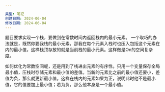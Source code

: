 ```yaml
---

类型: 笔记
创建日期: 2024-06-04
修改日期: 2024-06-04
---
```

题目要求实现一个栈，要做到在常数时间内返回栈内的最小元素。
一个取巧的办法就是，既然你要我栈的最小元素，那我在每个元素入栈时也压入包括这个元素在内的最小值，这样栈顶存放的就是当前栈的最小元素。这样做是On的空间复杂度。

如何优化为常数空间呢，还是用到了栈进出元素的有序性。只用一个变量保存全局最小值，压栈时存储元素和最小值的差值。当新的元素比之前的最小值还要小，差值为负，那么就更新最小值。这样在栈内的元素如果为正，说明此时他不是最小值，它的值要加上最小值；若为负，那么他本身是一个最小值。

